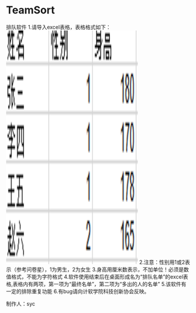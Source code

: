 # TeamSort
排队软件
1.请导入excel表格，表格格式如下：
<img src="https://github.com/SYC1123/TeamSort/blob/master/TIM%E6%88%AA%E5%9B%BE20190911202425.png" width="360" height="640">
2.注意：性别用1或2表示（参考问卷星），1为男生，2为女生
3.身高用厘米数表示，不加单位！必须是数值格式，不能为字符格式
4.软件使用结束后在桌面形成名为“排队名单”的excel表格,表格内有两项，第一项为“最终名单”，第二项为“多出的人的名单”
5.该软件有一定的排除重复功能
6.有bug请向计软学院科技创新协会反映。

制作人：syc
